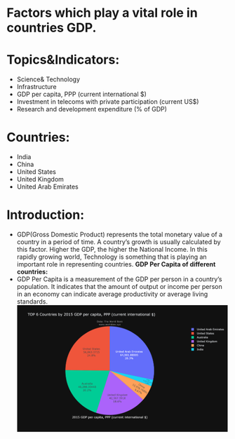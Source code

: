 # Factors which play a vital role in countries GDP.
# Topics&Indicators:
- Science& Technology
- Infrastructure
- GDP per capita, PPP (current international $)
- Investment in telecoms with private participation (current US$)
- Research and development expenditure (% of GDP)
# Countries:
- India
- China
- United States
- United Kingdom
- United Arab Emirates
# Introduction:
- GDP(Gross Domestic Product) represents the total monetary value of a country in a period of time. A country’s growth is usually calculated by this factor. Higher the GDP, the higher the National Income. In this rapidly growing world, Technology is something that is playing an important role in representing countries.
**GDP Per Capita of different countries:**
- GDP Per Capita is a measurement of the GDP per person in a country’s population. It indicates that the amount of output or income per person in an economy can indicate average productivity or average living standards. 
![Image](GDP%20PerCapita.png)
